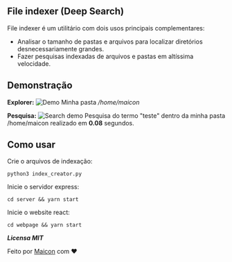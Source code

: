 ﻿## File indexer (Deep Search)

File indexer é um utilitário com dois usos principais complementares:

 - Analisar o tamanho de pastas e arquivos para localizar diretórios desnecessariamente grandes.
 - Fazer pesquisas indexadas de arquivos e pastas em altíssima velocidade.

## Demonstração

**Explorer:**
![Demo](https://i.ibb.co/cYJsmQ1/Captura-de-tela-de-2020-07-22-11-49-50.png)
Minha pasta */home/maicon*

**Pesquisa:**
![Search demo](https://i.ibb.co/d5Ps8B4/Captura-de-tela-de-2020-07-22-11-50-39.png)
Pesquisa do termo "teste" dentro da minha pasta /home/maicon realizado em **0.08** segundos.

## Como usar

Crie o arquivos de indexação:

    python3 index_creator.py 

Inicie o servidor express:

    cd server && yarn start

Inicie o website react:

    cd webpage && yarn start



***Licensa MIT***

Feito por [Maicon](https://www.linkedin.com/in/maicon-moreira-38ab691a4/) com ❤️

